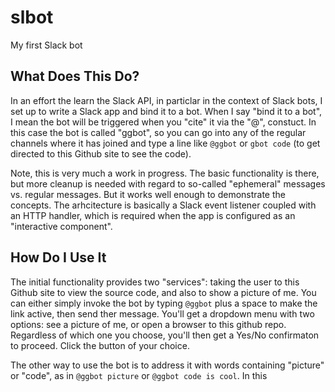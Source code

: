 # slbot
My first Slack bot

## What Does This Do?
In an effort the learn the Slack API, in particlar in the context of Slack bots, I set up to write a Slack app and bind it to a bot.  When I say "bind it to a bot", I mean the bot will be triggered when you "cite" it via the "@", constuct.  In this case the bot is called "ggbot", so you can go into any of the regular channels where it has joined and type a line like ```@ggbot``` or ```gbot code``` (to get directed to this Github site to see the code).

Note, this is very much a work in progress.  The basic functionality is there, but more cleanup is needed with regard to so-called "ephemeral" messages vs. regular messages.  But it works well enough to demonstrate the concepts.
The arhcitecture is basically a Slack event listener coupled with an HTTP handler, which is required when the app is configured as an "interactive component".

## How Do I Use It
The initial functionality provides two "services": taking the user to this Github site to view the source code, and also to show a picture of me.  You can either simply invoke the bot by typing `@ggbot` plus a space to make the link active, then send ther message.  You'll get a dropdown menu with two options: see a picture of me, or open a browser to this github repo.  Regardless of which one you choose, you'll then get a Yes/No confirmaton to proceed.  Click the button of your choice.

The other way to use the bot is to address it with words containing "picture" or "code", as in `@ggbot picture` or `@ggbot code is cool`.  In this 
